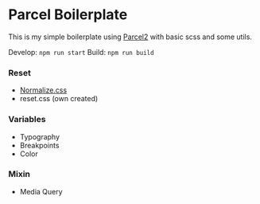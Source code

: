 # Parcel Boilerplate

This is my simple boilerplate using <a href="https://v2.parceljs.org/">Parcel2</a> with basic scss and some utils.

Develop: `npm run start`
Build: `npm run build`

### Reset

- <a href="https://necolas.github.io/normalize.css/">Normalize.css</a>
- reset.css (own created)

### Variables

- Typography
- Breakpoints
- Color

### Mixin

- Media Query
